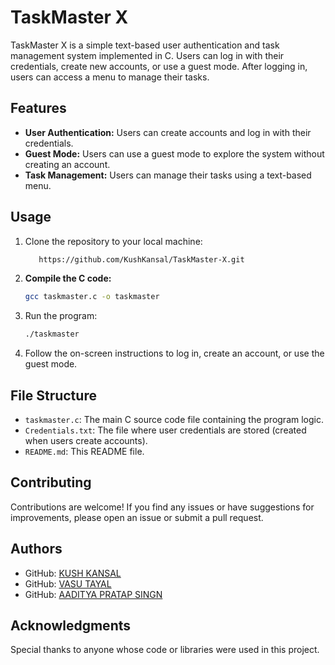 
# TaskMaster X

TaskMaster X is a simple text-based user authentication and task management system implemented in C. Users can log in with their credentials, create new accounts, or use a guest mode. After logging in, users can access a menu to manage their tasks.


## **Features**

- **User Authentication:** Users can create accounts and log in with their credentials.
- **Guest Mode:** Users can use a guest mode to explore the system without creating an account.
- **Task Management:** Users can manage their tasks using a text-based menu.


## **Usage**

1. Clone the repository to your local machine:

   ```bash
      https://github.com/KushKansal/TaskMaster-X.git
   ```

2. **Compile the C code:**

   ```bash
   gcc taskmaster.c -o taskmaster
   ```

3. Run the program:

   ```bash
   ./taskmaster
   ```

4. Follow the on-screen instructions to log in, create an account, or use the guest mode.

## File Structure

- `taskmaster.c`: The main C source code file containing the program logic.
- `Credentials.txt`: The file where user credentials are stored (created when users create accounts).
- `README.md`: This README file.

## Contributing

Contributions are welcome! If you find any issues or have suggestions for improvements, please open an issue or submit a pull request.

## Authors

- GitHub: [KUSH KANSAL](https://github.com/KushKansal)
- GitHub: [VASU TAYAL](https://github.com/VasuTayal11)
- GitHub: [AADITYA PRATAP SINGN](https://github.com/aaditwocode)

## Acknowledgments

Special thanks to anyone whose code or libraries were used in this project.
```
